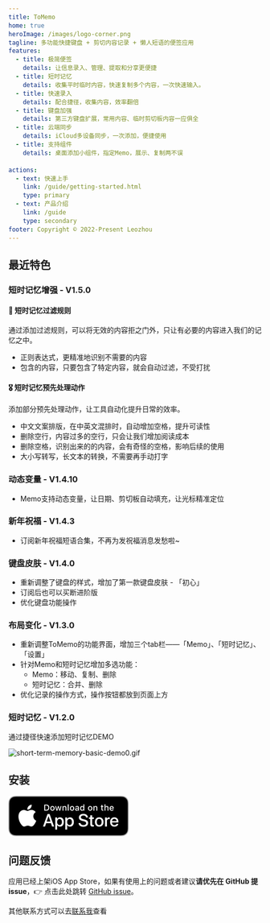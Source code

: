 ```yaml
---
title: ToMemo
home: true
heroImage: /images/logo-corner.png
tagline: 多功能快捷键盘 + 剪切内容记录 + 懒人短语的便签应用
features:
  - title: 极简便签
    details: 让信息录入、管理、提取和分享更便捷
  - title: 短时记忆
    details: 收集平时临时内容，快速复制多个内容，一次快速输入。
  - title: 快速录入
    details: 配合捷径，收集内容，效率翻倍
  - title: 键盘加强
    details: 第三方键盘扩展，常用内容、临时剪切板内容一应俱全
  - title: 云端同步
    details: iCloud多设备同步，一次添加，便捷使用
  - title: 支持组件
    details: 桌面添加小组件，指定Memo，展示、复制两不误

actions:
  - text: 快速上手
    link: /guide/getting-started.html
    type: primary
  - text: 产品介绍
    link: /guide
    type: secondary
footer: Copyright © 2022-Present Leozhou
---
```


## 最近特色

### 短时记忆增强 - V1.5.0
#### 🏅 短时记忆过滤规则
通过添加过滤规则，可以将无效的内容拒之门外，只让有必要的内容进入我们的记忆之中。
- 正则表达式，更精准地识别不需要的内容
- 包含的内容，只要包含了特定内容，就会自动过滤，不受打扰

#### 🎖 短时记忆预先处理动作
添加部分预先处理动作，让工具自动化提升日常的效率。
- 中文文案排版，在中英文混排时，自动增加空格，提升可读性
- 删除空行，内容过多的空行，只会让我们增加阅读成本
- 删除空格，识别出来的的内容，会有奇怪的空格，影响后续的使用
- 大小写转写，长文本的转换，不需要再手动打字

### 动态变量 - V1.4.10
- Memo支持动态变量，让日期、剪切板自动填充，让光标精准定位

### 新年祝福 - V1.4.3
- 订阅新年祝福短语合集，不再为发祝福消息发愁啦~

### 键盘皮肤 - V1.4.0
- 重新调整了键盘的样式，增加了第一款键盘皮肤 - 「初心」
- 订阅后也可以买断进阶版
- 优化键盘功能操作

### 布局变化 - V1.3.0
- 重新调整ToMemo的功能界面，增加三个tab栏——「Memo」、「短时记忆」、「设置」
- 针对Memo和短时记忆增加多选功能：
  - Memo：移动、复制、删除
  - 短时记忆：合并、删除
- 优化记录的操作方式，操作按钮都放到页面上方


### 短时记忆 - V1.2.0
通过捷径快速添加短时记忆DEMO

![short-term-memory-basic-demo0.gif](/images/short-term-memory/short-term-memory-basic-demo0.gif)

## 安装
[![Download on the Mac App Store](/images/download/Download_on_the_App_Store_Badge_US-UK_RGB_blk_092917.svg)](https://apps.apple.com/cn/app/tomemo/id1610843304)


## 问题反馈

应用已经上架iOS App Store，如果有使用上的问题或者建议**请优先在 GitHub 提 issue**，👉 点击此处跳转 [GitHub issue](https://github.com/le0zh0u/ToMemo-doc/issues)。

其他联系方式可以去[联系我](/general/contact.html)查看
